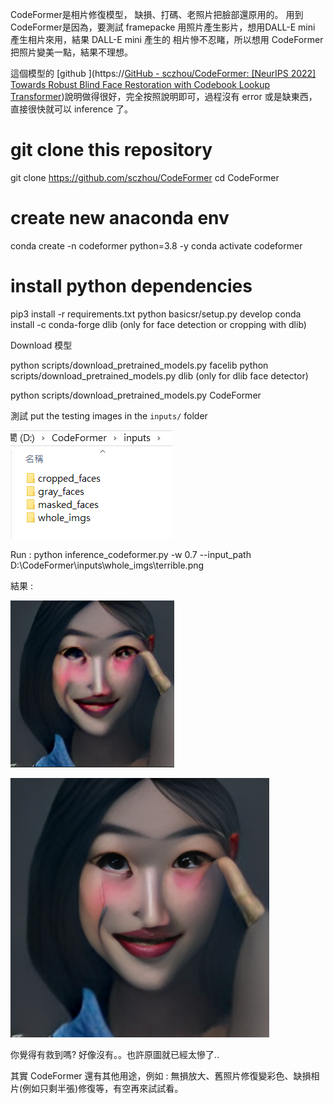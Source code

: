 CodeFormer是相片修復模型， 缺損、打碼、老照片把臉部還原用的。
用到 CodeFormer是因為，要測試 framepacke 用照片產生影片，想用DALL-E mini 產生相片來用，結果 DALL-E mini 產生的 相片慘不忍睹，所以想用 CodeFormer 把照片變美一點，結果不理想。

這個模型的 [github ](https://[GitHub - sczhou/CodeFormer: [NeurIPS 2022] Towards Robust Blind Face Restoration with Codebook Lookup Transformer](https://github.com/sczhou/CodeFormer))說明做得很好，完全按照說明即可，過程沒有 error 或是缺東西，直接很快就可以 inference 了。

# git clone this repository

git clone https://github.com/sczhou/CodeFormer
cd CodeFormer

# create new anaconda env

conda create -n codeformer python=3.8 -y
conda activate codeformer

# install python dependencies

pip3 install -r requirements.txt
python basicsr/setup.py develop
conda install -c conda-forge dlib (only for face detection or cropping with dlib)

Download 模型

python scripts/download_pretrained_models.py facelib
python scripts/download_pretrained_models.py dlib (only for dlib face detector)

python scripts/download_pretrained_models.py CodeFormer

測試
put the testing images in the `inputs/` folder

![](assets/20250430_151714_image.png)

Run :
python inference_codeformer.py -w 0.7 --input_path D:\CodeFormer\inputs\whole_imgs\terrible.png

結果 :

![](assets/20250430_152018_image.png)

![](assets/20250430_152108_image.png)

你覺得有救到嗎? 好像沒有。。也許原圖就已經太慘了..

其實 CodeFormer 還有其他用途，例如 : 無損放大、舊照片修復變彩色、缺損相片(例如只剩半張)修復等，有空再來試試看。
